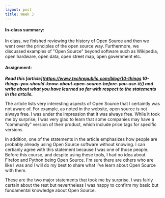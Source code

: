 ```yaml
---
layout: post
title: Week 3
---
```


#### In-class summary:

In class, we finished reviewing the history of Open Source and then we went over the principles of the open source way. Furthermore, we discussed examples of "Open Source" beyond software such as Wikipedia, open hardware, open data, open street map, open government etc.

#### Assignment:

**_Read this [article](https://www.techrepublic.com/blog/10-things 10-things-you-should-know-about-open-source-before-you-use-it/) and write about what you have learned so far with respect to the statements in the artcile._**

The article lists very interesting aspects of Open Source that I certaintly was not aware of. For example, as noted in the website, open source is not always free. I was under the impression that it was always free. While it took me by surprise, I was very glad to learn that some companies may have a "community" version of their product, which include price tags for specific versions.

In addition, one of the statements in the article emphasizes how people are probably already using Open Source software without knowing. I can certianly agree with this statement because I was one of those people. Before this course, and despite using these tools, I had no idea about Firefox and Python being Open Source. I'm sure there are others who are like I was and I will do my best to share what I've learn about Open Source with them.

These are the two major statements that took me by surprise. I was fairly certain about the rest but nevertheless I was happy to confirm my basic but fundamental knowledge about Open Source.
